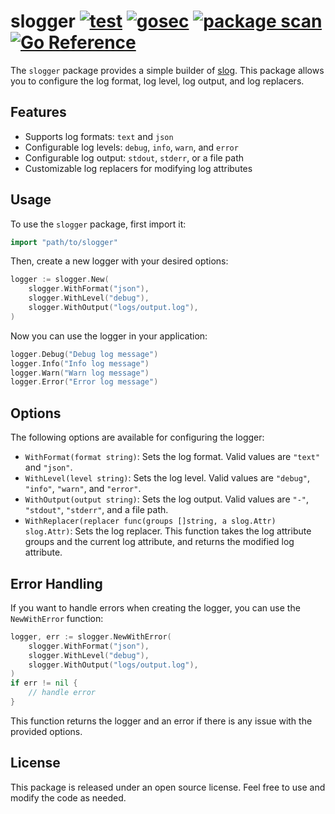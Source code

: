 # slogger [![test](https://github.com/m-mizutani/slogger/actions/workflows/test.yml/badge.svg)](https://github.com/m-mizutani/slogger/actions/workflows/test.yml) [![gosec](https://github.com/m-mizutani/slogger/actions/workflows/gosec.yml/badge.svg)](https://github.com/m-mizutani/slogger/actions/workflows/gosec.yml) [![package scan](https://github.com/m-mizutani/slogger/actions/workflows/trivy.yml/badge.svg)](https://github.com/m-mizutani/slogger/actions/workflows/trivy.yml) [![Go Reference](https://pkg.go.dev/badge/github.com/m-mizutani/slogger.svg)](https://pkg.go.dev/github.com/m-mizutani/slogger)

The `slogger` package provides a simple builder of [slog](golang.org/x/exp/slog). This package allows you to configure the log format, log level, log output, and log replacers.

## Features

- Supports log formats: `text` and `json`
- Configurable log levels: `debug`, `info`, `warn`, and `error`
- Configurable log output: `stdout`, `stderr`, or a file path
- Customizable log replacers for modifying log attributes

## Usage

To use the `slogger` package, first import it:

```go
import "path/to/slogger"
```

Then, create a new logger with your desired options:

```go
logger := slogger.New(
    slogger.WithFormat("json"),
    slogger.WithLevel("debug"),
    slogger.WithOutput("logs/output.log"),
)
```

Now you can use the logger in your application:

```go
logger.Debug("Debug log message")
logger.Info("Info log message")
logger.Warn("Warn log message")
logger.Error("Error log message")
```

## Options

The following options are available for configuring the logger:

- `WithFormat(format string)`: Sets the log format. Valid values are `"text"` and `"json"`.
- `WithLevel(level string)`: Sets the log level. Valid values are `"debug"`, `"info"`, `"warn"`, and `"error"`.
- `WithOutput(output string)`: Sets the log output. Valid values are `"-"`, `"stdout"`, `"stderr"`, and a file path.
- `WithReplacer(replacer func(groups []string, a slog.Attr) slog.Attr)`: Sets the log replacer. This function takes the log attribute groups and the current log attribute, and returns the modified log attribute.

## Error Handling

If you want to handle errors when creating the logger, you can use the `NewWithError` function:

```go
logger, err := slogger.NewWithError(
    slogger.WithFormat("json"),
    slogger.WithLevel("debug"),
    slogger.WithOutput("logs/output.log"),
)
if err != nil {
    // handle error
}
```

This function returns the logger and an error if there is any issue with the provided options.

## License

This package is released under an open source license. Feel free to use and modify the code as needed.